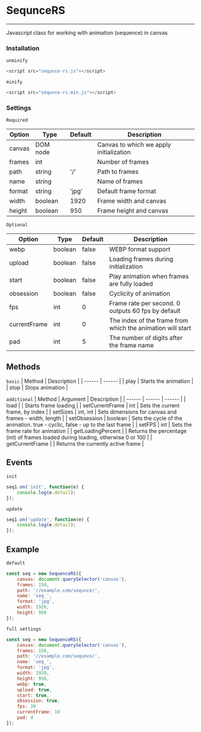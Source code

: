 # SequnceRS
---
Javascript class for working with animation (sequence) in canvas

### Installation
`unminify`
```javascript
<script src="sequnce-rs.js"></script>
```
`minify`
```javascript
<script src="sequnce-rs.min.js"></script>
```

### Settings

`Required`

| Option | Type | Default | Description |
| ------ | ------ | ------ | ------ |
| canvas | DOM node |  | Canvas to which we apply initialization |
| frames | int |  | Number of frames |
| path | string | '/' | Path to frames |
| name | string |  | Name of frames |
| format | string | 'jpg' | Default frame format |
| width | boolean | 1920 | Frame width and canvas |
| height | boolean | 950 | Frame height and canvas |

`Optional`

| Option | Type | Default | Description |
| ------ | ------ | ------ | ------ |
| webp | boolean | false | WEBP format support |
| upload | boolean | false | Loading frames during initialization |
| start | boolean | false | Play animation when frames are fully loaded |
| obsession | boolean | false | Cyclicity of animation |
| fps | int | 0 | Frame rate per second. 0 outputs 60 fps by default |
| currentFrame | int | 0 | The index of the frame from which the animation will start |
| pad | int | 5 | The number of digits after the frame name |

## Methods
`basic`
| Method | Description |
| ------ | ------ |
| play | Starts the animation |
| stop | Stops animation |

`additional`
| Method | Argument | Description |
| ------ | ------ | ------ |
| load | | Starts frame loading |
| setCurrentFrame | int | Sets the current frame, by index |
| setSizes | int, int | Sets dimensions for canvas and frames - width, length |
| setObsession | boolean | Sets the cycle of the animation. true - cyclic, false - up to the last frame |
| setFPS | int | Sets the frame rate for animation |
| getLoadingPercent | | Returns the percentage (int) of frames loaded during loading, otherwise 0 or 100 |
| getCurrentFrame | | Returns the currently active frame |


## Events
`init`
```javascript
seq1.on('init', function(e) {
    console.log(e.detail);
});
```
`update`
```javascript
seq1.on('update', function(e) {
    console.log(e.detail);
});
```


## Example

`default`

```js
const seq = new SequenceRS({
    canvas: document.querySelector('canvas'),
    frames: 150,
    path: '//example.com/sequnce/',
    name: 'seq_',
    format: 'jpg',
    width: 1920,
    height: 950
});
```


`full settings`

```js
const seq = new SequenceRS({
    canvas: document.querySelector('canvas'),
    frames: 150,
    path: '//example.com/sequnce/',
    name: 'seq_',
    format: 'jpg',
    width: 1920,
    height: 950,
    webp: true,
    upload: true,
    start: true,
    obsession: true,
    fps: 30
    currentFrame: 10
    pad: 4
});
```


